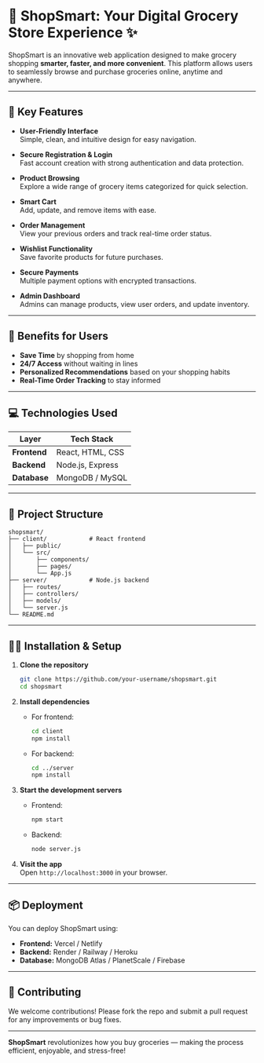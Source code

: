 # 🛒 ShopSmart: Your Digital Grocery Store Experience ✨

ShopSmart is an innovative web application designed to make grocery shopping **smarter, faster, and more convenient**. This platform allows users to seamlessly browse and purchase groceries online, anytime and anywhere.

---

## 🚀 Key Features

- **User-Friendly Interface**  
  Simple, clean, and intuitive design for easy navigation.

- **Secure Registration & Login**  
  Fast account creation with strong authentication and data protection.

- **Product Browsing**  
  Explore a wide range of grocery items categorized for quick selection.

- **Smart Cart**  
  Add, update, and remove items with ease.

- **Order Management**  
  View your previous orders and track real-time order status.

- **Wishlist Functionality**  
  Save favorite products for future purchases.

- **Secure Payments**  
  Multiple payment options with encrypted transactions.

- **Admin Dashboard**  
  Admins can manage products, view user orders, and update inventory.

---

## 🌟 Benefits for Users

- **Save Time** by shopping from home  
- **24/7 Access** without waiting in lines  
- **Personalized Recommendations** based on your shopping habits  
- **Real-Time Order Tracking** to stay informed

---

## 💻 Technologies Used

| Layer        | Tech Stack            |
|--------------|------------------------|
| **Frontend** | React, HTML, CSS       |
| **Backend**  | Node.js, Express       |
| **Database** | MongoDB / MySQL        |

---

## 📂 Project Structure

```
shopsmart/
├── client/            # React frontend
│   ├── public/
│   └── src/
│       ├── components/
│       ├── pages/
│       └── App.js
├── server/            # Node.js backend
│   ├── routes/
│   ├── controllers/
│   ├── models/
│   └── server.js
└── README.md
```

---

## 🧑‍💻 Installation & Setup

1. **Clone the repository**
   ```bash
   git clone https://github.com/your-username/shopsmart.git
   cd shopsmart
   ```

2. **Install dependencies**
   - For frontend:
     ```bash
     cd client
     npm install
     ```
   - For backend:
     ```bash
     cd ../server
     npm install
     ```

3. **Start the development servers**
   - Frontend:
     ```bash
     npm start
     ```
   - Backend:
     ```bash
     node server.js
     ```

4. **Visit the app**  
   Open `http://localhost:3000` in your browser.

---

## 📦 Deployment

You can deploy ShopSmart using:

- **Frontend:** Vercel / Netlify  
- **Backend:** Render / Railway / Heroku  
- **Database:** MongoDB Atlas / PlanetScale / Firebase

---

## 🤝 Contributing

We welcome contributions! Please fork the repo and submit a pull request for any improvements or bug fixes.

---
**ShopSmart** revolutionizes how you buy groceries — making the process efficient, enjoyable, and stress-free!
